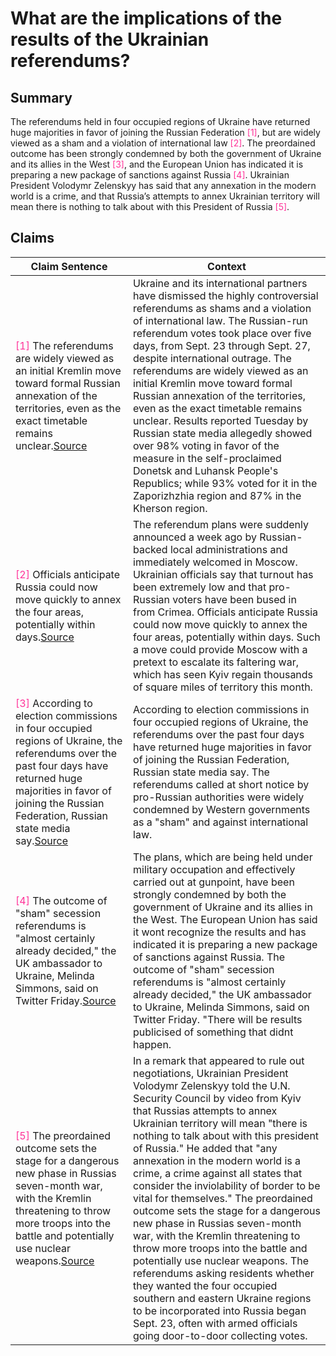 # What are the implications of the results of the Ukrainian referendums?

## Summary
The referendums held in four occupied regions of Ukraine have returned huge majorities in favor of joining the Russian Federation <font color=#FF3399>[1]</font>, but are widely viewed as a sham and a violation of international law <font color=#FF3399>[2]</font>. The preordained outcome has been strongly condemned by both the government of Ukraine and its allies in the West <font color=#FF3399>[3]</font>, and the European Union has indicated it is preparing a new package of sanctions against Russia <font color=#FF3399>[4]</font>. Ukrainian President Volodymr Zelenskyy has said that any annexation in the modern world is a crime, and that Russia’s attempts to annex Ukrainian territory will mean there is nothing to talk about with this President of Russia <font color=#FF3399>[5]</font>.

## Claims
| Claim Sentence | Context |
|---|---|
|<font color=#FF3399>[1]</font> The referendums are widely viewed as an initial Kremlin move toward formal Russian annexation of the territories, even as the exact timetable remains unclear.<a href="https://www.npr.org/2022/09/27/1125322026/russia-ukraine-referendums" target="_blank">Source</a>| Ukraine and its international partners have dismissed the highly controversial referendums as shams and a violation of international law. The Russian-run referendum votes took place over five days, from Sept. 23 through Sept. 27, despite international outrage. The referendums are widely viewed as an initial Kremlin move toward formal Russian annexation of the territories, even as the exact timetable remains unclear. Results reported Tuesday by Russian state media allegedly showed over 98% voting in favor of the measure in the self-proclaimed Donetsk and Luhansk People's Republics; while 93% voted for it in the Zaporizhzhia region and 87% in the Kherson region.|
|<font color=#FF3399>[2]</font> Officials anticipate Russia could now move quickly to annex the four areas, potentially within days.<a href="https://www.cnn.com/europe/live-news/russia-ukraine-war-news-09-28-22/h_6f4565919c9755ad4f49d534c0342a9f" target="_blank">Source</a>| The referendum plans were suddenly announced a week ago by Russian-backed local administrations and immediately welcomed in Moscow. Ukrainian officials say that turnout has been extremely low and that pro-Russian voters have been bused in from Crimea. Officials anticipate Russia could now move quickly to annex the four areas, potentially within days. Such a move could provide Moscow with a pretext to escalate its faltering war, which has seen Kyiv regain thousands of square miles of territory this month.|
|<font color=#FF3399>[3]</font> According to election commissions in four occupied regions of Ukraine, the referendums over the past four days have returned huge majorities in favor of joining the Russian Federation, Russian state media say.<a href="https://www.cnn.com/europe/live-news/russia-ukraine-war-news-09-27-22/h_2bfd5da22ea1ddcb7a04adaf40ffcc19" target="_blank">Source</a>| According to election commissions in four occupied regions of Ukraine, the referendums over the past four days have returned huge majorities in favor of joining the Russian Federation, Russian state media say. The referendums called at short notice by pro-Russian authorities were widely condemned by Western governments as a "sham" and against international law.|
|<font color=#FF3399>[4]</font> The outcome of "sham" secession referendums is "almost certainly already decided," the UK ambassador to Ukraine, Melinda Simmons, said on Twitter Friday.<a href="https://www.cnn.com/2022/09/23/europe/occupied-ukraine-referendum-russia-intl-hnk/index.html" target="_blank">Source</a>| The plans, which are being held under military occupation and effectively carried out at gunpoint, have been strongly condemned by both the government of Ukraine and its allies in the West. The European Union has said it wont recognize the results and has indicated it is preparing a new package of sanctions against Russia. The outcome of "sham" secession referendums is "almost certainly already decided," the UK ambassador to Ukraine, Melinda Simmons, said on Twitter Friday. "There will be results publicised of something that didnt happen.|
|<font color=#FF3399>[5]</font> The preordained outcome sets the stage for a dangerous new phase in Russias seven-month war, with the Kremlin threatening to throw more troops into the battle and potentially use nuclear weapons.<a href="https://www.pbs.org/newshour/world/pro-moscow-officials-say-one-occupied-area-of-ukraine-has-voted-to-join-russia" target="_blank">Source</a>| In a remark that appeared to rule out negotiations, Ukrainian President Volodymr Zelenskyy told the U.N. Security Council by video from Kyiv that Russias attempts to annex Ukrainian territory will mean "there is nothing to talk about with this president of Russia." He added that "any annexation in the modern world is a crime, a crime against all states that consider the inviolability of border to be vital for themselves." The preordained outcome sets the stage for a dangerous new phase in Russias seven-month war, with the Kremlin threatening to throw more troops into the battle and potentially use nuclear weapons. The referendums asking residents whether they wanted the four occupied southern and eastern Ukraine regions to be incorporated into Russia began Sept. 23, often with armed officials going door-to-door collecting votes.|
